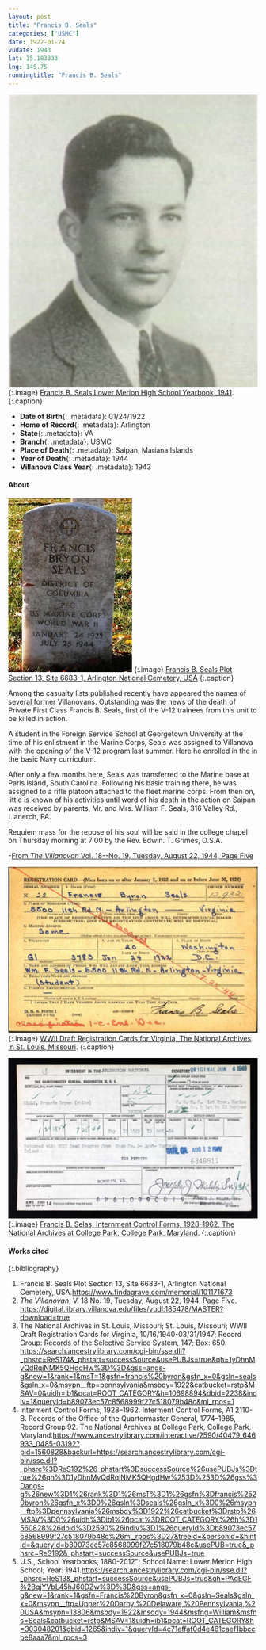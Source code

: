 ```yaml
---
layout: post
title: "Francis B. Seals"
categories: ["USMC"]
date: 1922-01-24
vudate: 1943
lat: 15.183333
lng: 145.75
runningtitle: "Francis B. Seals"
---
```


![Francis B. Seals](images/FrancisSealsLowerMerionHighSchoolphoto.png)
   {:.image}
[Francis B. Seals Lower Merion High School Yearbook, 1941](https://search.ancestrylibrary.com/cgi-bin/sse.dll?_phsrc=ReS13&_phstart=successSource&usePUBJs=true&qh=PAdEGF%2BqjYVbL45hJ60DZw%3D%3D&gss=angs-g&new=1&rank=1&gsfn=Francis%20Byron&gsfn_x=0&gsln=Seals&gsln_x=0&msypn__ftp=Upper%20Darby,%20Delaware,%20Pennsylvania,%20USA&msypn=13806&msbdy=1922&msddy=1944&msfng=William&msfns=Seals&catbucket=rstp&MSAV=1&uidh=ib1&pcat=ROOT_CATEGORY&h=303048201&dbid=1265&indiv=1&queryId=4c71effaf0d4e461caef1bbccbe8aaa7&ml_rpos=3).
  {:.caption}

* **Date of Birth**{: .metadata}: 01/24/1922
* **Home of Record**{: .metadata}: Arlington
* **State**{: .metadata}: VA
* **Branch**{: .metadata}: USMC
* **Place of Death**{: .metadata}: Saipan, Mariana Islands
* **Year of Death**{: .metadata}: 1944
* **Villanova Class Year**{: .metadata}: 1943

#### About

![Francis B. Seals Plot Section 13, Site 6683-1, Arlington National Cemetery, USA](images/FrancisSealsGrave.jpg)
   {:.image}
[Francis B. Seals Plot Section 13, Site 6683-1, Arlington National Cemetery, USA](https://www.findagrave.com/memorial/101171673)
   {:.caption}

  Among the casualty lists published recently have appeared the names of several former Villanovans. Outstanding was the news of the death of Private First Class Francis B. Seals, first of the V-12 trainees from this unit to be killed in action.

  A student in the Foreign Service School at Georgetown University at the time of his enlistment in the Marine Corps, Seals was assigned to Villanova with the opening of the V-12 program last summer. Here he enrolled in the in the basic Navy curriculum.

  After only a few months here, Seals was transferred to the Marine base at Paris Island, South Carolina. Following his basic training there, he was assigned to a rifle platoon attached to the fleet marine corps. From then on, little is known of his activities until word of his death in the action on Saipan was received by parents, Mr. and Mrs. William F. Seals, 316 Valley Rd., Llanerch, PA.

  Requiem mass for the repose of his soul will be said in the college chapel on Thursday morning at 7:00 by the Rev. Edwin. T. Grimes, O.S.A.

-[From _The Villanovan_ Vol. 18--No. 19, Tuesday, August 22, 1944, Page Five](https://digital.library.villanova.edu/files/vudl:185478/MASTER?download=true)

![WWII Draft Registration Cards for Virginia, The National Archives in St. Louis, Missouri](images/FrancisSealsDraftRegistrationCard.jpg)
   {:.image}
[WWII Draft Registration Cards for Virginia, The National Archives in St. Louis, Missouri](https://search.ancestrylibrary.com/cgi-bin/sse.dll?_phsrc=ReS174&_phstart=successSource&usePUBJs=true&qh=1yDhnMyQdRqjNMK5QHgdHw%3D%3D&gss=angs-g&new=1&rank=1&msT=1&gsfn=francis%20byron&gsfn_x=0&gsln=seals&gsln_x=0&msypn__ftp=pennsylvania&msbdy=1922&catbucket=rstp&MSAV=0&uidh=ib1&pcat=ROOT_CATEGORY&h=10698894&dbid=2238&indiv=1&queryId=b89073ec57c8568999f27c518079b48c&ml_rpos=1).
  {:.caption}

![Francis B. Selas, Internment Control Forms, 1928-1962, The National Archives at College Park, College Park, Maryland](images/FrancisSealsDraftInternmentControlForms.jpg)
   {:.image}
[Francis B. Selas, Internment Control Forms, 1928-1962, The National Archives at College Park, College Park, Maryland](https://www.ancestrylibrary.com/interactive/2590/40479_646933_0485-03192?pid=1560828&backurl=https://search.ancestrylibrary.com/cgi-bin/sse.dll?_phsrc%3DReS192%26_phstart%3DsuccessSource%26usePUBJs%3Dtrue%26qh%3D1yDhnMyQdRqjNMK5QHgdHw%253D%253D%26gss%3Dangs-g%26new%3D1%26rank%3D1%26msT%3D1%26gsfn%3Dfrancis%2520byron%26gsfn_x%3D0%26gsln%3Dseals%26gsln_x%3D0%26msypn__ftp%3Dpennsylvania%26msbdy%3D1922%26catbucket%3Drstp%26MSAV%3D0%26uidh%3Dib1%26pcat%3DROOT_CATEGORY%26h%3D1560828%26dbid%3D2590%26indiv%3D1%26queryId%3Db89073ec57c8568999f27c518079b48c%26ml_rpos%3D27&treeid=&personid=&hintid=&queryId=b89073ec57c8568999f27c518079b48c&usePUB=true&_phsrc=ReS192&_phstart=successSource&usePUBJs=true).
    {:.caption}

#### Works cited

{:.bibliography}

1. Francis B. Seals Plot Section 13, Site 6683-1, Arlington National Cemetery, USA.<https://www.findagrave.com/memorial/101171673>
2. _The Villanovan_, V. 18 No. 19, Tuesday, August 22, 1944, Page Five. <https://digital.library.villanova.edu/files/vudl:185478/MASTER?download=true>
3. The National Archives in St. Louis, Missouri; St. Louis, Missouri; WWII Draft Registration Cards for Virginia,
10/16/1940-03/31/1947; Record Group: Records of the Selective Service System, 147; Box: 650. <https://search.ancestrylibrary.com/cgi-bin/sse.dll?_phsrc=ReS174&_phstart=successSource&usePUBJs=true&qh=1yDhnMyQdRqjNMK5QHgdHw%3D%3D&gss=angs-g&new=1&rank=1&msT=1&gsfn=francis%20byron&gsfn_x=0&gsln=seals&gsln_x=0&msypn__ftp=pennsylvania&msbdy=1922&catbucket=rstp&MSAV=0&uidh=ib1&pcat=ROOT_CATEGORY&h=10698894&dbid=2238&indiv=1&queryId=b89073ec57c8568999f27c518079b48c&ml_rpos=1>
4. Interment Control Forms, 1928–1962. Interment Control Forms, A1 2110-B. Records of the Office of the
Quartermaster General, 1774–1985, Record Group 92. The National Archives at College Park, College Park, Maryland.<https://www.ancestrylibrary.com/interactive/2590/40479_646933_0485-03192?pid=1560828&backurl=https://search.ancestrylibrary.com/cgi-bin/sse.dll?_phsrc%3DReS192%26_phstart%3DsuccessSource%26usePUBJs%3Dtrue%26qh%3D1yDhnMyQdRqjNMK5QHgdHw%253D%253D%26gss%3Dangs-g%26new%3D1%26rank%3D1%26msT%3D1%26gsfn%3Dfrancis%2520byron%26gsfn_x%3D0%26gsln%3Dseals%26gsln_x%3D0%26msypn__ftp%3Dpennsylvania%26msbdy%3D1922%26catbucket%3Drstp%26MSAV%3D0%26uidh%3Dib1%26pcat%3DROOT_CATEGORY%26h%3D1560828%26dbid%3D2590%26indiv%3D1%26queryId%3Db89073ec57c8568999f27c518079b48c%26ml_rpos%3D27&treeid=&personid=&hintid=&queryId=b89073ec57c8568999f27c518079b48c&usePUB=true&_phsrc=ReS192&_phstart=successSource&usePUBJs=true>
5. U.S., School Yearbooks, 1880-2012"; School Name: Lower Merion High School; Year: 1941.<https://search.ancestrylibrary.com/cgi-bin/sse.dll?_phsrc=ReS13&_phstart=successSource&usePUBJs=true&qh=PAdEGF%2BqjYVbL45hJ60DZw%3D%3D&gss=angs-g&new=1&rank=1&gsfn=Francis%20Byron&gsfn_x=0&gsln=Seals&gsln_x=0&msypn__ftp=Upper%20Darby,%20Delaware,%20Pennsylvania,%20USA&msypn=13806&msbdy=1922&msddy=1944&msfng=William&msfns=Seals&catbucket=rstp&MSAV=1&uidh=ib1&pcat=ROOT_CATEGORY&h=303048201&dbid=1265&indiv=1&queryId=4c71effaf0d4e461caef1bbccbe8aaa7&ml_rpos=3>
